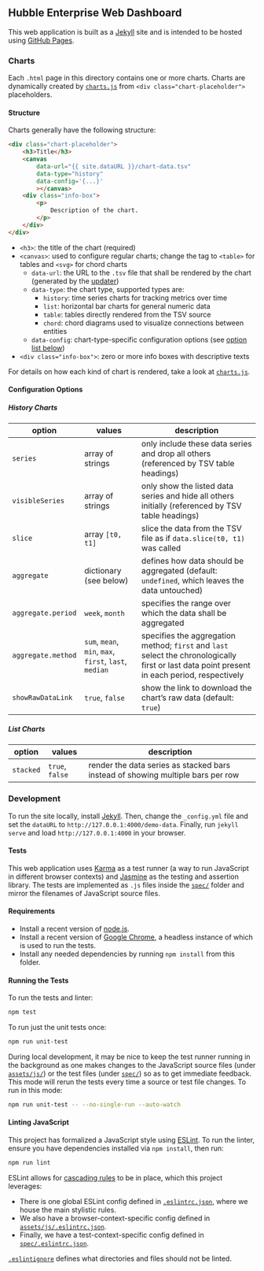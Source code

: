 ## Hubble Enterprise Web Dashboard

This web application is built as a [Jekyll](https://jekyllrb.com/) site and is intended to be hosted using [GitHub Pages](https://pages.github.com/).

### Charts

Each `.html` page in this directory contains one or more charts.
Charts are dynamically created by [`charts.js`](assets/js/charts.js) from `<div class="chart-placeholder">` placeholders.

#### Structure

Charts generally have the following structure:

```html
<div class="chart-placeholder">
	<h3>Title</h3>
	<canvas
		data-url="{{ site.dataURL }}/chart-data.tsv"
		data-type="history"
		data-config='{...}'
		></canvas>
	<div class="info-box">
		<p>
			Description of the chart.
		</p>
	</div>
</div>
```

- `<h3>`: the title of the chart (required)
- `<canvas>`: used to configure regular charts; change the tag to `<table>` for tables and `<svg>` for chord charts
  - `data-url`: the URL to the `.tsv` file that shall be rendered by the chart (generated by the [updater](../updater/README.md))
  - `data-type`: the chart type, supported types are:
    - `history`: time series charts for tracking metrics over time
    - `list`: horizontal bar charts for general numeric data
    - `table`: tables directly rendered from the TSV source
    - `chord`: chord diagrams used to visualize connections between entities
  - `data-config`: chart-type-specific configuration options (see [option list below](#configuration-options))
- `<div class="info-box">`: zero or more info boxes with descriptive texts

For details on how each kind of chart is rendered, take a look at [`charts.js`](assets/js/charts.js).

#### Configuration Options

##### History Charts

| option | values | description |
|---|---|---|
| `series` | array of strings | only include these data series and drop all others (referenced by TSV table headings) |
| `visibleSeries` | array of strings | only show the listed data series and hide all others initially (referenced by TSV table headings) |
| `slice` | array `[t0, t1]` | slice the data from the TSV file as if `data.slice(t0, t1)` was called |
| `aggregate` | dictionary (see below) | defines how data should be aggregated (default: `undefined`, which leaves the data untouched) |
| `aggregate.period` | `week`, `month` | specifies the range over which the data shall be aggregated |
| `aggregate.method` | `sum`, `mean`, `min`, `max`, `first`, `last`, `median` | specifies the aggregation method; `first` and `last` select the chronologically first or last data point present in each period, respectively |
| `showRawDataLink` | `true`, `false` | show the link to download the chart’s raw data (default: `true`) |

##### List Charts

| option | values | description |
|---|---|---|
| `stacked` | `true`, `false` | render the data series as stacked bars instead of showing multiple bars per row |

### Development

To run the site locally, install [Jekyll](https://jekyllrb.com/).
Then, change the `_config.yml` file and set the `dataURL` to `http://127.0.0.1:4000/demo-data`.
Finally, run `jekyll serve` and load `http://127.0.0.1:4000` in your browser.

#### Tests

This web application uses [Karma](https://karma-runner.github.io) as a test runner (a way to run JavaScript in different browser contexts) and [Jasmine](https://jasmine.github.io) as the testing and assertion library.
The tests are implemented as `.js` files inside the [`spec/`](spec/) folder and mirror the filenames of JavaScript source files.

#### Requirements

- Install a recent version of [node.js](https://nodejs.org).
- Install a recent version of [Google Chrome](https://www.google.com/chrome/), a headless instance of which is used to run the tests.
- Install any needed dependencies by running `npm install` from this folder.

#### Running the Tests

To run the tests and linter:

```sh
npm test
```

To run just the unit tests once:

```sh
npm run unit-test
```

During local development, it may be nice to keep the test runner running in the background as one makes changes to the JavaScript source files (under [`assets/js/`](assets/js)) or the test files (under [`spec/`](spec/)) so as to get immediate feedback.
This mode will rerun the tests every time a source or test file changes.
To run in this mode:

```sh
npm run unit-test -- --no-single-run --auto-watch
```

#### Linting JavaScript

This project has formalized a JavaScript style using [ESLint](https://eslint.org).
To run the linter, ensure you have dependencies installed via `npm install`, then run:

```sh
npm run lint
```

ESLint allows for [cascading rules](https://eslint.org/docs/user-guide/configuring#configuration-cascading-and-hierarchy) to be in place, which this project leverages:

- There is one global ESLint config defined in [`.eslintrc.json`](.eslintrc.json), where we house the main stylistic rules.
- We also have a browser-context-specific config defined in [`assets/js/.eslintrc.json`](assets/js/.eslintrc.json).
- Finally, we have a test-context-specific config defined in [`spec/.eslintrc.json`](spec/.eslintrc.json).

[`.eslintignore`](.eslintignore) defines what directories and files should not be linted.
